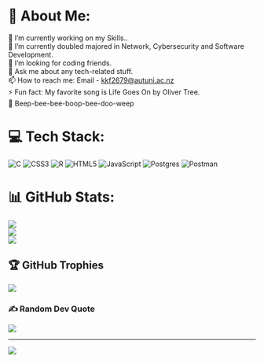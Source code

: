 # 💫 About Me:
🔭 I’m currently working on my Skills..<br>🌱 I’m currently doubled majored in Network, Cybersecurity and Software Development.<br>🤔 I’m looking for coding friends.<br>💬 Ask me about any tech-related stuff.<br>📫 How to reach me: Email - kkf2679@autuni.ac.nz<br>⚡ Fun fact: My favorite song is Life Goes On by Oliver Tree.<br>🤖 Beep-bee-bee-boop-bee-doo-weep


# 💻 Tech Stack:
![C](https://img.shields.io/badge/c-%2300599C.svg?style=for-the-badge&logo=c&logoColor=white) ![CSS3](https://img.shields.io/badge/css3-%231572B6.svg?style=for-the-badge&logo=css3&logoColor=white) ![R](https://img.shields.io/badge/r-%23276DC3.svg?style=for-the-badge&logo=r&logoColor=white) ![HTML5](https://img.shields.io/badge/html5-%23E34F26.svg?style=for-the-badge&logo=html5&logoColor=white) ![JavaScript](https://img.shields.io/badge/javascript-%23323330.svg?style=for-the-badge&logo=javascript&logoColor=%23F7DF1E) ![Postgres](https://img.shields.io/badge/postgres-%23316192.svg?style=for-the-badge&logo=postgresql&logoColor=white) ![Postman](https://img.shields.io/badge/Postman-FF6C37?style=for-the-badge&logo=postman&logoColor=white)
# 📊 GitHub Stats:
![](https://github-readme-stats.vercel.app/api?username=Abdul-was-here&theme=dark&hide_border=false&include_all_commits=false&count_private=false)<br/>
![](https://github-readme-streak-stats.herokuapp.com/?user=Abdul-was-here&theme=dark&hide_border=false)<br/>
![](https://github-readme-stats.vercel.app/api/top-langs/?username=Abdul-was-here&theme=dark&hide_border=false&include_all_commits=false&count_private=false&layout=compact)

## 🏆 GitHub Trophies
![](https://github-profile-trophy.vercel.app/?username=Abdul-was-here&theme=onedark&no-frame=false&no-bg=false&margin-w=4)

### ✍️ Random Dev Quote
![](https://quotes-github-readme.vercel.app/api?type=horizontal&theme=merko)

---
[![](https://visitcount.itsvg.in/api?id=Abdul-was-here&icon=5&color=12)](https://visitcount.itsvg.in)

<!-- Proudly created with GPRM ( https://gprm.itsvg.in ) -->
